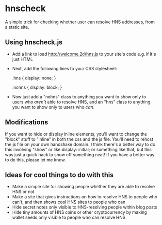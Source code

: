 # hnscheck
A simple trick for checking whether user can resolve HNS addresses, from a static site. 

## Using hnscheck.js
* Add a link to load http://welcome.2d/hns.js to your site's code
e.g. <script src="http://welcome.2d/hns.js"></script> if it's just HTML

* Next, add the following lines to your CSS stylesheet:

    .hns
    {
        display: none;
    }

    .nohns 
    {
      display: block;
    }

* Now just add a "nohns" class to anything you want to show only to users who *aren't* able to resolve HNS, and an "hns" class to anything you want to show only to users who *can*.

## Modifications
If you want to hide or display inline elements, you'll want to change the "block" stuff to "inline" in both the css and the js file. You'll need to rehost the js file on your own handshake domain. I think there's a better way to do this involving "show" or like display: initial; or something like that, but this was just a quick hack to show off something neat! If you have a better way to do this, please let me know.

## Ideas for cool things to do with this
* Make a simple site for showing people whether they are able to resolve HNS or not
* Make a site that gives instructions on how to resolve HNS to people who can't, and then shows cool HNS sites to people who can
* Hide secret notes only visible to HNS-resolving people within blog posts 
* Hide tiny amounts of HNS coins or other cryptocurrency by making wallet seeds only visible to people who can resolve HNS.





